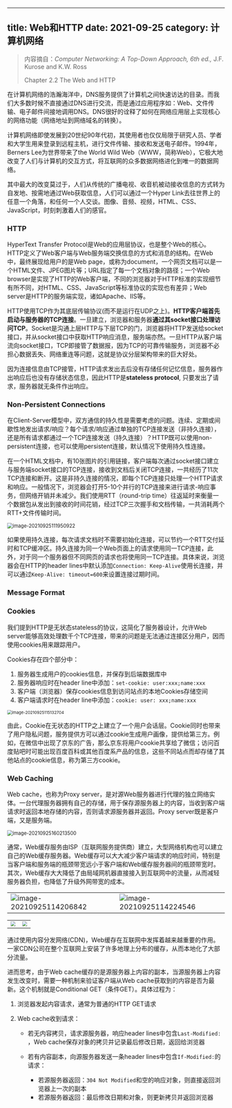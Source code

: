 
---
title: Web和HTTP
date: 2021-09-25
category: 计算机网络
---


> 内容摘自：*Computer Networking: A Top-Down Approach, 6th* *ed.,* J.F. Kurose and K.W. Ross
>
> Chapter 2.2 The Web and HTTP

<!-- more -->
 
在计算机网络的浩瀚海洋中，DNS服务提供了计算机之间快速访达的目录。而我们大多数时候不直接通过DNS进行交流，而是通过应用程序如：Web、文件传输、电子邮件间接地调用DNS。DNS很好的诠释了如何在网络应用层上实现核心的网络功能（网络地址到网络域名的转换）。
 
计算机网络即使发展到20世纪90年代初，其使用者也仅仅局限于研究人员、学者和大学生用来登录到远程主机，进行文件传输、接收和发送电子邮件。1994年，Berners Lee为世界带来了the World Wild Web（WWW，简称Web），它极大地改变了人们与计算机的交互方式，将互联网的众多数据网络进化到唯一的数据网络。
 
其中最大的改变莫过于，人们从传统的广播电视、收音机被动接收信息的方式转为自发地、按需地通过Web获取信息，人们可以通过一个Hyper Link去往世界上的任意一个角落，和任何一个人交谈。图像、音频、视频，HTML、CSS、JavaScript，时刻刺激着人们的感官。
 
### HTTP
 
HyperText Transfer Protocol是Web的应用层协议，也是整个Web的核心。HTTP定义了Web客户端与Web服务端交换信息的方式和消息的结构。在Web中，最终展现给用户的是Web page，或称为document，一个网页文档可以是一个HTML文件、JPEG图片等；URL指定了每一个文档对象的路径；一个Web browser是实现了HTTP的Web客户端，不同的浏览器对于HTTP标准的实现细节有所不同，对HTML、CSS、JavaScript等标准协议的实现也有差异；Web server是HTTP的服务端实现，诸如Apache、IIS等。
 
HTTP使用TCP作为其底层传输协议(而不是运行在UDP之上)。**HTTP客户端首先启动与服务器的TCP连接**。一旦建立，浏览器和服务器**通过其socket接口处理访问TCP**。Socket是沟通上层HTTP与下层TCP的门，浏览器将HTTP发送给socket接口，并从socket接口中获取HTTP响应消息，服务端亦然。一旦HTTP从客户端流向socket接口，TCP即接管了数据报，因为TCP的可靠传输服务，浏览器不必担心数据丢失、网络重连等问题，这就是协议分层架构带来的巨大好处。
 
因为连接信息由TCP接管，HTTP请求发出去后没有存储任何记忆信息，服务器作出响应后也没有存储状态信息，因此HTTP是**stateless protocol**, 只要发出了请求，服务器就无条件作出响应。
 
### Non-Persistent Connections
 
在Client-Server模型中，双方通信的持久性是需要考虑的问题。连续、定期或间歇性地发出请求/响应？每个请求/响应通过单独的TCP连接发送（非持久连接），还是所有请求都通过一个TCP连接发送（持久连接）？HTTP既可以使用non-persistent连接，也可以使用persistent连接，默认情况下使用持久性连接。
 
在一个HTML文档中，有10张图片的引用链接，客户端每次通过socket接口建立与服务端socket接口的TCP连接，接收到文档后关闭TCP连接，一共经历了11次TCP连接和断开。这是非持久连接的情况，即每个TCP连接只处理一个HTTP请求和响应。一般情况下，浏览器会打开5-10个并行的TCP连接来进行请求-响应事务，但网络开销并未减少。我们使用RTT（round-trip time）往返延时来衡量一个数据包从发出到接收的时间花销，经过TCP三次握手和文档传输，一共消耗两个RTT+文件传输时间。
 
<img src="https://cdn.jsdelivr.net/gh/juaran/juaran.github.io@image/typora/image-20210925111950922.png" alt="image-20210925111950922" style="zoom:80%;" />
 
如果使用持久连接，每次请求文档时不需要初始化连接，可以节约一个RTT交付延时和TCP缓冲区。持久连接为同一个Web页面上的请求使用同一TCP连接，此外，对于同一个服务器但不同网页的请求也将使用同一TCP连接。具体来说，浏览器会在HTTP的header lines中默认添加`Connection: Keep-Alive`使用长连接，并可以通过`Keep-Alive: timeout=600`来设置连接过期时间。
 
### Message Format
 
<table><tr><td>
<img src="https://cdn.jsdelivr.net/gh/juaran/juaran.github.io@image/typora/image-20210925114206842.png" alt="image-20210925114206842" style="zoom: 100%;" />
</td><td>
<img src="https://cdn.jsdelivr.net/gh/juaran/juaran.github.io@image/typora/image-20210925114224546.png" alt="image-20210925114224546" style="zoom:100%;" />
</td></tr></tabel>
 
### Cookies
 
我们提到HTTP是无状态stateless的协议，这简化了服务器设计，允许Web server能够高效处理数千个TCP连接，带来的问题是无法通过连接区分用户，因而使用cookies用来跟踪用户。
 
Cookies存在四个部分中：
 
1. 服务器生成用户的cookies信息，并保存到后端数据库中
2. 服务器响应时在header line中添加：`set-cookie: user:xxx;name:xxx `
3. 客户端（浏览器）保存cookies信息到访问站点的本地Cookies存储空间
4. 客户端请求时在header line中添加：`cookie: user: xxx;name:xxx`
 
<img src="https://cdn.jsdelivr.net/gh/juaran/juaran.github.io@image/typora/image-20210925115132704.png" alt="image-20210925115132704" style="zoom: 67%;" />
 
由此，Cookie在无状态的HTTP之上建立了一个用户会话层。Cookie同时也带来了用户隐私问题，服务提供方可以通过cookie生成用户画像，提供给第三方。例如，在微信中出现了京东的广告，那么京东将用户cookie共享给了微信；访问百度贴吧时可能出现百度百科或其他百度系产品的信息，这些不同站点而却存储了其他站点的cookie信息，称为第三方cookie。
 
### Web Caching
 
Web cache，也称为Proxy server，是对源Web服务器进行代理的独立网络实体。一台代理服务器拥有自己的存储，用于保存源服务器上的内容，当收到客户端请求时返回本地存储的内容，否则请求源服务器并返回。Proxy server既是客户端，又是服务端。
 
<img src="https://cdn.jsdelivr.net/gh/juaran/juaran.github.io@image/typora/image-20210925160213500.png" alt="image-20210925160213500" style="zoom:80%;" />
 
通常，Web缓存服务由ISP（互联网服务提供商）建立，大型网络机构也可以建立自己的Web缓存服务器。Web缓存可以大大减少客户端请求的响应时间，特别是当客户端和服务端的瓶颈带宽远小于客户端和Web缓存服务器间的瓶颈带宽时。其次，Web缓存大大降低了由局域网机器直接接入到互联网中的流量，从而减轻服务器负担，也降低了升级外网带宽的成本。
 
<table>
<tr><td>
<img src="https://cdn.jsdelivr.net/gh/juaran/juaran.github.io@image/typora/image-20210925161635629.png" style="zoom:70%;" />
</td><td>
<img src="https://cdn.jsdelivr.net/gh/juaran/juaran.github.io@image/typora/image-20210925161654525.png" style="zoom:70%;" />
</td></tr></table>
 
通过使用内容分发网络(CDN)，Web缓存在互联网中发挥着越来越重要的作用。一家CDN公司在整个互联网上安装了许多地理上分布的缓存，从而本地化了大部分流量。
 
进而思考，由于Web cache缓存的是源服务器上内容的副本，当源服务器上内容发生改变时，需要一种机制来验证客户端从Web cache获取到的内容是否为最新。这个机制就是Conditional GET（条件GET）。具体过程为：
 
1. 浏览器发起内容请求，通常为普通的HTTP GET请求
 
2. Web cache收到请求：
 
   * 若无内容拷贝，请求源服务器，响应header lines中包含`Last-Modified: `，Web cache保存对象的拷贝并记录最后修改日期，返回给浏览器
 
   * 若有内容副本，向源服务器发送一条header lines中包含`If-Modified:`的请求：
     * 若源服务器返回：`304 Not Modified`和空的响应对象，则直接返回浏览器上一次的副本
     * 若源服务器返回：最后修改日期和对象，则更新拷贝并返回浏览器
 